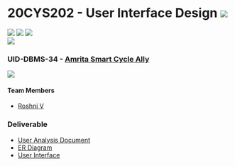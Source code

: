 # 20CYS202 - User Interface Design ![](https://img.shields.io/badge/-Completed-darkgreen)
![](https://img.shields.io/badge/Batch-21CYS-lightgreen) ![](https://img.shields.io/badge/UG-blue) ![](https://img.shields.io/badge/Subject-UID-blue) <br/>
![](https://img.shields.io/badge/Category-BRIG-purple)

### UID-DBMS-34 - [Amrita Smart Cycle Ally](https://ceramapleheart.github.io/20CYS202-UID/Mini-Project)
![](https://img.shields.io/badge/Template-Own-gold)

#### Team Members
- [Roshni V]()

### Deliverable 
- [User Analysis Document](UID-DBMS-34_UAD.pdf)
- [ER Diagram](UID-DBMS-34_ER_Diagram.pdf)
- [User Interface](UI/)


